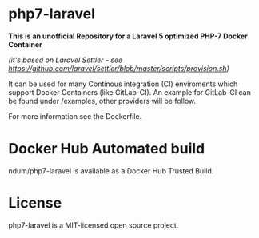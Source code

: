 # php7-laravel

**This is an unofficial Repository for a Laravel 5 optimized PHP-7 Docker Container** 

*(it's based on Laravel Settler - see https://github.com/laravel/settler/blob/master/scripts/provision.sh)*

It can be used for many Continous integration (CI) enviroments which support Docker Containers (like GitLab-CI).
An example for GitLab-CI can be found under /examples, other providers will be follow.

For more information see the Dockerfile.

# Docker Hub Automated build

ndum/php7-laravel is available as a Docker Hub Trusted Build.

# License
php7-laravel is a MIT-licensed open source project.
